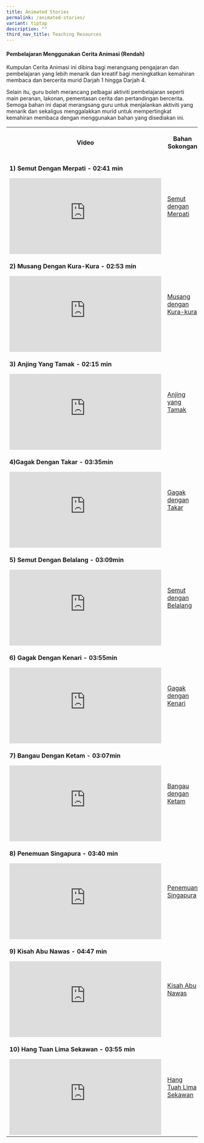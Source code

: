 ```yaml
---
title: Animated Stories
permalink: /animated-stories/
variant: tiptap
description: ""
third_nav_title: Teaching Resources
---
```

<h4><strong>Pembelajaran Menggunakan Cerita Animasi (Rendah)</strong></h4>
<p>Kumpulan Cerita Animasi ini dibina bagi merangsang pengajaran dan pembelajaran
yang lebih menarik dan kreatif bagi meningkatkan kemahiran membaca dan
bercerita murid Darjah 1 hingga Darjah 4.</p>
<p>Selain itu, guru boleh merancang pelbagai aktiviti pembelajaran seperti
main peranan, lakonan, pementasan cerita dan pertandingan bercerita. Semoga
bahan ini dapat merangsang guru untuk menjalankan aktiviti yang menarik
dan sekaligus menggalakkan murid untuk mempertingkat kemahiran membaca
dengan menggunakan bahan yang disediakan ini.</p>
<table style="minWidth: 50px">
<colgroup>
<col>
<col>
</colgroup>
<tbody>
<tr>
<th rowspan="1" colspan="1">
<p><strong>Video</strong>
</p>
</th>
<th rowspan="1" colspan="1">
<p><strong>Bahan Sokongan</strong>
</p>
</th>
</tr>
<tr>
<td rowspan="1" colspan="1">
<p><strong>1) Semut Dengan Merpati - 02:41 min</strong>
</p>
<div class="iframe-wrapper">
<iframe height="200" width="400" allowfullscreen="true" frameborder="0" src="https://www.youtube.com/embed/oorh_-jTY74?si=kfp9mklZci8ZkzsE"></iframe>
</div>
</td>
<td rowspan="1" colspan="1">
<p></p>
<p></p>
<p><a href="/files/01_Semut_dengan_Merpati__Contoh_Rancangan_Pengajaran.pdf" rel="noopener nofollow" target="_blank">Semut dengan Merpati</a>
</p>
</td>
</tr>
<tr>
<td rowspan="1" colspan="1">
<p><strong>2) Musang Dengan Kura-Kura - 02:53 min</strong>
</p>
<div class="iframe-wrapper">
<iframe height="200" width="400" allowfullscreen="true" frameborder="0" src="https://www.youtube.com/embed/mlwk7fBzhq0?si=oYIGiLwvrrF0x8SR"></iframe>
</div>
</td>
<td rowspan="1" colspan="1">
<p></p>
<p></p>
<p><a href="/files/02_Musang_dengan_Kura_kura___Contoh_Rancangan_Pengajaran.pdf" rel="noopener nofollow" target="_blank">Musang dengan Kura-kura</a>
</p>
</td>
</tr>
<tr>
<td rowspan="1" colspan="1">
<p><strong>3) Anjing Yang Tamak - 02:15 min</strong>
</p>
<div class="iframe-wrapper">
<iframe height="200" width="400" allowfullscreen="true" frameborder="0" src="https://www.youtube.com/embed/mlwk7fBzhq0?si=Yo6v4OnfFDnuPQ7s"></iframe>
</div>
</td>
<td rowspan="1" colspan="1">
<p></p>
<p></p>
<p><a href="/files/03_Anjing_yang_Tamak___Contoh_Rancangan_Pengajaran.pdf" rel="noopener nofollow" target="_blank">Anjing yang Tamak</a>
</p>
</td>
</tr>
<tr>
<td rowspan="1" colspan="1">
<p><strong>4)Gagak Dengan Takar - 03:35min</strong>
</p>
<div class="iframe-wrapper">
<iframe height="200" width="400" allowfullscreen="true" frameborder="0" src="https://www.youtube.com/embed/gmOuCPPna20?si=0ZxEMd1Tc6ohIZ0r"></iframe>
</div>
</td>
<td rowspan="1" colspan="1">
<p></p>
<p><a href="/files/04_Gagak_dengan_Takar___Contoh_Rancangan_Pengajaran.pdf" rel="noopener nofollow" target="_blank">Gagak dengan Takar</a>
</p>
<p></p>
</td>
</tr>
<tr>
<td rowspan="1" colspan="1">
<p><strong>5) Semut Dengan Belalang - 03:09min</strong>
</p>
<div class="iframe-wrapper">
<iframe height="200" width="400" allowfullscreen="true" frameborder="0" src="https://www.youtube.com/embed/GcyXCpfqFR4?si=pXirHWjMY21fmmgq"></iframe>
</div>
</td>
<td rowspan="1" colspan="1">
<p></p>
<p></p>
<p><a href="/files/05_Semut_dengan_Belalang__Contoh_Rancangan_Pengajaran.pdf" rel="noopener nofollow" target="_blank">Semut dengan Belalang</a>
</p>
</td>
</tr>
<tr>
<td rowspan="1" colspan="1">
<p><strong>6) Gagak Dengan Kenari - 03:55min</strong>
</p>
<div class="iframe-wrapper">
<iframe height="200" width="400" allowfullscreen="true" frameborder="0" src="https://www.youtube.com/embed/foblHOtZUzw?si=-psIruRGkeNYeSAX"></iframe>
</div>
</td>
<td rowspan="1" colspan="1">
<p></p>
<p></p>
<p><a href="/files/06_Gagak_dengan_Kenari___Contoh_Rancangan_Pengajaran.pdf" rel="noopener nofollow" target="_blank">Gagak dengan Kenari</a>
</p>
</td>
</tr>
<tr>
<td rowspan="1" colspan="1">
<p><strong>7) Bangau Dengan Ketam - 03:07min</strong>
</p>
<div class="iframe-wrapper">
<iframe height="200" width="400" allowfullscreen="true" frameborder="0" src="https://www.youtube.com/embed/i_EpOvICa9w?si=hkYEWPrMKbG4ApM9"></iframe>
</div>
</td>
<td rowspan="1" colspan="1">
<p></p>
<p><a href="/files/07_Bangau_dengan_Ketam__Contoh_Rancangan_Pengajaran.pdf" rel="noopener nofollow" target="_blank">Bangau dengan Ketam</a>
</p>
</td>
</tr>
<tr>
<td rowspan="1" colspan="1">
<p><strong>8) Penemuan Singapura - 03:40 min</strong>
</p>
<div class="iframe-wrapper">
<iframe height="200" width="400" allowfullscreen="true" frameborder="0" src="https://www.youtube.com/embed/ktyoLkztvPk?si=jHSPXbM4aU78iZLs"></iframe>
</div>
</td>
<td rowspan="1" colspan="1">
<p></p>
<p></p>
<p><a href="/files/08_Penemuan_Singapura___Contoh_Rancangan_Pengajaran.pdf" rel="noopener nofollow" target="_blank">Penemuan Singapura</a>
</p>
</td>
</tr>
<tr>
<td rowspan="1" colspan="1">
<p><strong>9) Kisah Abu Nawas - 04:47 min</strong>
</p>
<div class="iframe-wrapper">
<iframe height="200" width="400" allowfullscreen="true" frameborder="0" src="https://www.youtube.com/embed/9OFTp2RxVsY?si=ame9p6NFutYIYPjJ"></iframe>
</div>
</td>
<td rowspan="1" colspan="1">
<p></p>
<p><a href="/files/09_Kisah_Abu_Nawas___Contoh_Rancangan_Pengajaran.pdf" rel="noopener nofollow" target="_blank">Kisah Abu Nawas</a>
</p>
</td>
</tr>
<tr>
<td rowspan="1" colspan="1">
<p><strong>10) Hang Tuan Lima Sekawan - 03:55 min</strong>
</p>
<div class="iframe-wrapper">
<iframe height="200" width="400" allowfullscreen="true" frameborder="0" src="https://www.youtube.com/embed/iJNVj6HAx2U?si=6CXGuw43gYK1DVDB"></iframe>
</div>
</td>
<td rowspan="1" colspan="1">
<p></p>
<p><a href="/files/010_Hang_Tuah_Lima_Sekawan___Contoh_Rancangan_Pengajaran.pdf" rel="noopener nofollow" target="_blank">Hang Tuah Lima Sekawan</a>
</p>
</td>
</tr>
</tbody>
</table>
<p></p>